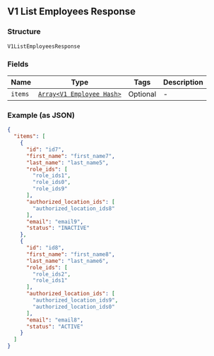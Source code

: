 ## V1 List Employees Response

### Structure

`V1ListEmployeesResponse`

### Fields

| Name | Type | Tags | Description |
|  --- | --- | --- | --- |
| `items` | [`Array<V1 Employee Hash>`](/doc/models/v1-employee.md) | Optional | - |

### Example (as JSON)

```json
{
  "items": [
    {
      "id": "id7",
      "first_name": "first_name7",
      "last_name": "last_name5",
      "role_ids": [
        "role_ids1",
        "role_ids0",
        "role_ids9"
      ],
      "authorized_location_ids": [
        "authorized_location_ids8"
      ],
      "email": "email9",
      "status": "INACTIVE"
    },
    {
      "id": "id8",
      "first_name": "first_name8",
      "last_name": "last_name6",
      "role_ids": [
        "role_ids2",
        "role_ids1"
      ],
      "authorized_location_ids": [
        "authorized_location_ids9",
        "authorized_location_ids0"
      ],
      "email": "email8",
      "status": "ACTIVE"
    }
  ]
}
```

